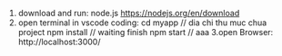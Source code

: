 1. download and run: node.js 
https://nodejs.org/en/download
2. open terminal in vscode coding: 
    cd myapp        // dia chi thu muc chua project
    npm install     // waiting finish 
    npm start       //  aaa
3.open Browser: http://localhost:3000/
